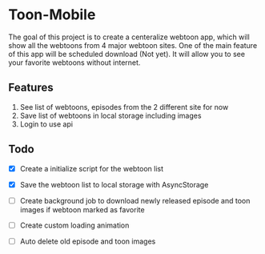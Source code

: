 # Toon-Mobile

The goal of this project is to create a centeralize webtoon app, which will show all the webtoons from 4 major webtoon sites.
One of the main feature of this app will be scheduled download (Not yet). It will allow you to see your favorite webtoons without internet.  

## Features

1. See list of webtoons, episodes from the 2 different site for now
2. Save list of webtoons in local storage including images
3. Login to use api 

## Todo
- [x] Create a initialize script for the webtoon list
- [x] Save the webtoon list to local storage with AsyncStorage
- [ ] Create background job to download newly released episode and toon images if webtoon marked as favorite
- [ ] Create custom loading animation
- [ ] Auto delete old episode and toon images
 
